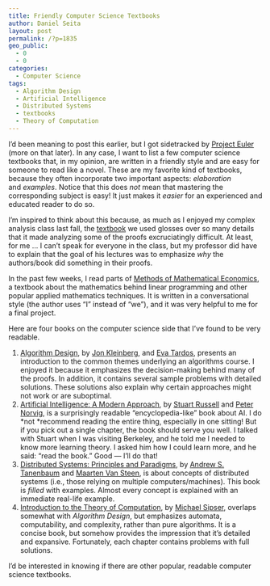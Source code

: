 ```yaml
---
title: Friendly Computer Science Textbooks
author: Daniel Seita
layout: post
permalink: /?p=1835
geo_public:
  - 0
  - 0
categories:
  - Computer Science
tags:
  - Algorithm Design
  - Artificial Intelligence
  - Distributed Systems
  - textbooks
  - Theory of Computation
---
```

I&#8217;d been meaning to post this earlier, but I got sidetracked by [Project Euler][1] (more on that later). In any case, I want to list a few computer science textbooks that, in my opinion, are written in a friendly style and are easy for someone to read like a novel. These are my favorite kind of textbooks, because they often incorporate two important aspects: *elaboration* and *examples*. Notice that this does *not* mean that mastering the corresponding subject is easy! It just makes it *easier* for an experienced and educated reader to do so.

I&#8217;m inspired to think about this because, as much as I enjoyed my complex analysis class last fall, the [textbook][2] we used glosses over so many details that it made analyzing some of the proofs excruciatingly difficult. At least, for me &#8230; I can&#8217;t speak for everyone in the class, but my professor did have to explain that the goal of his lectures was to emphasize *why* the authors/book did something in their proofs.

In the past few weeks, I read parts of [Methods of Mathematical Economics][3], a textbook about the mathematics behind linear programming and other popular applied mathematics techniques. It is written in a conversational style (the author uses &#8220;I&#8221; instead of &#8220;we&#8221;), and it was very helpful to me for a final project.

Here are four books on the computer science side that I&#8217;ve found to be very readable.

  1. [Algorithm Design][4], by [Jon Kleinberg][5], and [Eva Tardos][6], presents an introduction to the common themes underlying an algorithms course. I enjoyed it because it emphasizes the decision-making behind many of the proofs. In addition, it contains several sample problems with detailed solutions. These solutions also explain why certain approaches might not work or are suboptimal.
  2. [Artificial Intelligence: A Modern Approach][7], by [Stuart Russell][8] and [Peter Norvig][9], is a surprisingly readable &#8220;encyclopedia-like&#8221; book about AI. I do *not *recommend reading the entire thing, especially in one sitting! But if you pick out a single chapter, the book should serve you well. I talked with Stuart when I was visiting Berkeley, and he told me I needed to know more learning theory. I asked him how I could learn more, and he said: &#8220;read the book.&#8221; Good &#8212; I&#8217;ll do that!
  3. [Distributed Systems: Principles and Paradigms][10], by [Andrew S. Tanenbaum][11] and [Maarten Van Steen][12], is about concepts of distributed systems (i.e., those relying on multiple computers/machines). This book is *filled* with examples. Almost every concept is explained with an immediate real-life example.
  4. [Introduction to the Theory of Computation][13], by [Michael Sipser][14], overlaps somewhat with *Algorithm Design*, but emphasizes automata, computability, and complexity, rather than pure algorithms. It is a concise book, but somehow provides the impression that it&#8217;s detailed and expansive. Fortunately, each chapter contains problems with full solutions.

I&#8217;d be interested in knowing if there are other popular, readable computer science textbooks.

 [1]: https://projecteuler.net/about
 [2]: http://www.amazon.com/Complex-Analysis-Princeton-Lectures-No/dp/0691113858
 [3]: http://epubs.siam.org/doi/book/10.1137/1.9780898719239
 [4]: http://www.aw-bc.com/info/kleinberg/
 [5]: http://www.cs.cornell.edu/home/kleinber/
 [6]: http://www.cs.cornell.edu/people/eva/eva.html
 [7]: http://aima.cs.berkeley.edu/
 [8]: http://www.cs.berkeley.edu/~russell/
 [9]: http://norvig.com/
 [10]: http://www.pearsonhighered.com/educator/academic/product/0,3110,0132392275,00.html
 [11]: http://www.cs.vu.nl/~ast/
 [12]: http://www.distributed-systems.net/
 [13]: http://www.amazon.com/Introduction-Theory-Computation-Michael-Sipser/dp/113318779X
 [14]: http://www-math.mit.edu/~sipser/